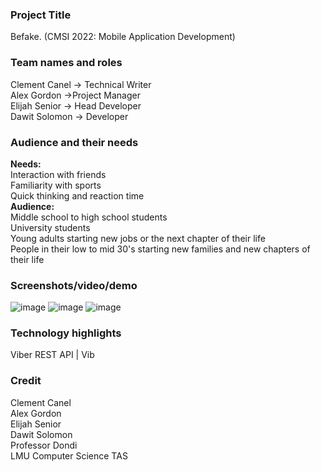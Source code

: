 ### Project Title
Befake. (CMSI 2022: Mobile Application Development)
### Team names and roles
Clement Canel → Technical Writer   
Alex Gordon →Project Manager   
Elijah Senior → Head Developer  
Dawit Solomon → Developer
### Audience and their needs
**Needs:**  
Interaction with friends    
Familiarity with sports  
Quick thinking and reaction time  
**Audience:**  
Middle school to high school students  
University students  
Young adults starting new jobs or the next chapter of their life  
People in their low to mid 30's starting new families and new chapters of their life
### Screenshots/video/demo
![image](https://github.com/lmu-cmsi2022-spring2023/befake-redux/assets/112435653/a83cbe7e-e72e-489e-8380-bbbe5caff9e1)
![image](https://github.com/lmu-cmsi2022-spring2023/befake-redux/assets/112435653/85c9a7d2-1a87-4dc3-b9c4-d4a52efa538c)
![image](https://github.com/lmu-cmsi2022-spring2023/befake-redux/assets/112435653/d745532a-8a41-4867-82d3-3fa52d2dfc50)
### Technology highlights
Viber REST API | Vib
### Credit
Clement Canel  
Alex Gordon  
Elijah Senior  
Dawit Solomon  
Professor Dondi  
LMU Computer Science TAS







